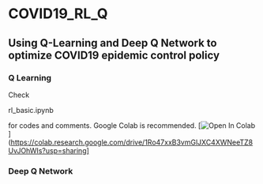 # COVID19_RL_Q
## Using Q-Learning and Deep Q Network to optimize COVID19 epidemic control policy

### Q Learning
Check <p>rl_basic.ipynb</p> for codes and comments. Google Colab is recommended.
[![Open In Colab](https://colab.research.google.com/assets/colab-badge.svg)](https://colab.research.google.com/drive/1Ro47xxB3vmGlJXC4XWNeeTZ8UvJOhWIs?usp=sharing]

### Deep Q Network
